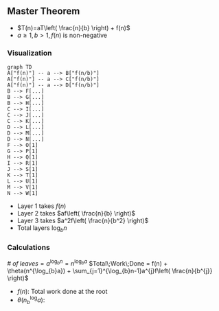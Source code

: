 ## Master Theorem
- $T(n)=aT\left( \frac{n}{b} \right) + f(n)$
- $a \geq 1, b > 1, f(n)$ is non-negative
### Visualization
```mermaid
graph TD
A["f(n)"] -- a --> B["f(n/b)"]
A["f(n)"] -- a --> C["f(n/b)"]
A["f(n)"] -- a --> D["f(n/b)"]
B --> F[...]
B --> G[...]
B --> H[...]
C --> I[...]
C --> J[...]
C --> K[...]
D --> L[...]
D --> M[...]
D --> N[...]
F --> O[1]
G --> P[1]
H --> Q[1]
I --> R[1]
J --> S[1]
K --> T[1]
L --> U[1]
M --> V[1]
N --> W[1]
```

- Layer 1 takes $f(n)$
- Layer 2 takes $af\left( \frac{n}{b} \right)$
- Layer 3 takes $a^2f\left( \frac{n}{b^2} \right)$
- Total layers $\log_{b}n$

### Calculations
$\#\;of\;leaves = a^{\log_{b}n}=n^{\log_{b}a}$
$Total\;Work\;Done = f(n) + \theta(n^{\log_{b}a}) + \sum_{j=1}^{\log_{b}n-1}a^{j}f\left( \frac{n}{b^{j}} \right)$
- $f(n)$: Total work done at the root
- $\theta(n^\log_{b}a)$: